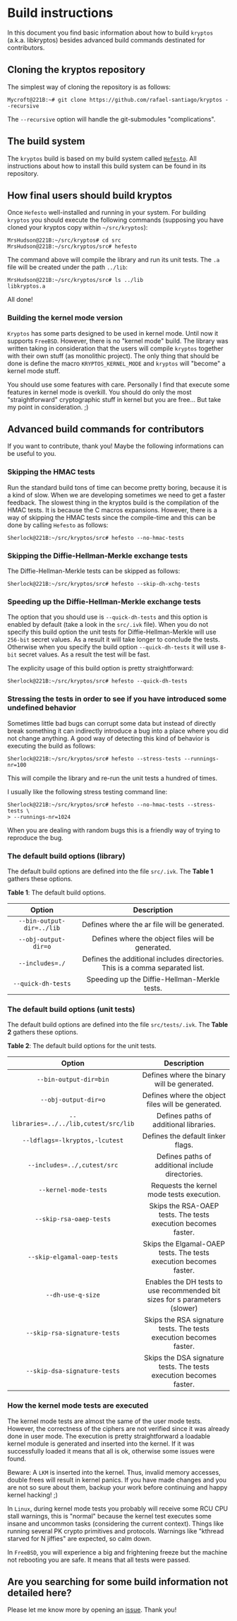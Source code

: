 # Build instructions

In this document you find basic information about how to build ``kryptos`` (a.k.a. libkryptos) besides advanced
build commands destinated for contributors.

## Cloning the kryptos repository

The simplest way of cloning the repository is as follows:

```
Mycroft@221B:~# git clone https://github.com/rafael-santiago/kryptos --recursive
```

The ``--recursive`` option will handle the git-submodules "complications".

## The build system

The ``kryptos`` build is based on my build system called [``Hefesto``](https://github.com/rafael-santiago/hefesto).
All instructions about how to install this build system can be found in its repository.

## How final users should build kryptos

Once ``Hefesto`` well-installed and running in your system. For building ``kryptos`` you should execute the following
commands (supposing you have cloned your kryptos copy within ``~/src/kryptos``):

```
MrsHudson@221B:~/src/kryptos# cd src
MrsHudson@221B:~/src/kryptos/src# hefesto
```

The command above will compile the library and run its unit tests. The ``.a`` file will be created under the path
``../lib``:

```
MrsHudson@221B:~/src/kryptos/src# ls ../lib
libkryptos.a
```

All done!

### Building the kernel mode version

``Kryptos`` has some parts designed to be used in kernel mode. Until now it supports ``FreeBSD``. However, there is no "kernel mode" build.
The library was written taking in consideration that the users will compile ``kryptos`` together with their own stuff (as monolithic project).
The only thing that should be done is define the macro ``KRYPTOS_KERNEL_MODE`` and ``kryptos`` will "become" a kernel mode stuff.

You should use some features with care. Personally I find that execute some features in kernel mode is overkill. You should do only the
most "straightforward" cryptographic stuff in kernel but you are free... But take my point in consideration. ;)

## Advanced build commands for contributors

If you want to contribute, thank you! Maybe the following informations can be useful to you.

### Skipping the HMAC tests

Run the standard build tons of time can become pretty boring, because it is a kind of slow. When we are developing
sometimes we need to get a faster feedback. The slowest thing in the kryptos build is the compilation of the HMAC tests.
It is because the C macros expansions. However, there is a way of skipping the HMAC tests since the
compile-time and this can be done by calling ``Hefesto`` as follows:

```
Sherlock@221B:~/src/kryptos/src# hefesto --no-hmac-tests
```

### Skipping the Diffie-Hellman-Merkle exchange tests

The Diffie-Hellman-Merkle tests can be skipped as follows:

```
Sherlock@221B:~/src/kryptos/src# hefesto --skip-dh-xchg-tests
```

### Speeding up the Diffie-Hellman-Merkle exchange tests

The option that you should use is ``--quick-dh-tests`` and this option is enabled by default (take a look in the
``src/.ivk`` file). When you do not specify this build option the unit tests for Diffie-Hellman-Merkle will use ``256-bit``
secret values. As a result it will take longer to conclude the tests. Otherwise when you specify the build option
``--quick-dh-tests`` it will use ``8-bit`` secret values. As a result the test will be fast.

The explicity usage of this build option is pretty straightforward:

```
Sherlock@221B:~/src/kryptos/src# hefesto --quick-dh-tests
```

### Stressing the tests in order to see if you have introduced some undefined behavior

Sometimes little bad bugs can corrupt some data but instead of directly break something it can indirectly
introduce a bug into a place where you did not change anything. A good way of detecting this kind of
behavior is executing the build as follows:

```
Sherlock@221B:~/src/kryptos/src# hefesto --stress-tests --runnings-nr=100
```

This will compile the library and re-run the unit tests a hundred of times.

I usually like the following stress testing command line:

```
Sherlock@221B:~/src/kryptos/src# hefesto --no-hmac-tests --stress-tests \
> --runnings-nr=1024
```

When you are dealing with random bugs this is a friendly way of trying to reproduce the bug.

### The default build options (library)

The default build options are defined into the file ``src/.ivk``. The **Table 1** gathers these options.

**Table 1**: The default build options.

|          **Option**         |                    **Description**                                             |
|:---------------------------:|:------------------------------------------------------------------------------:|
| ``--bin-output-dir=../lib`` |   Defines where the ar file will be generated.                                 |
| ``--obj-output-dir=o``      |   Defines where the object files will be generated.                            |
| ``--includes=./``           |   Defines the additional includes directories. This is a comma separated list. |
| ``--quick-dh-tests``        |   Speeding up the Diffie-Hellman-Merkle tests.                                 |


### The default build options (unit tests)

The default build options are defined into the file ``src/tests/.ivk``. The **Table 2** gathers these options.

**Table 2**: The default build options for the unit tests.

|             **Option**                   |               **Description**                                                |
|:----------------------------------------:|:----------------------------------------------------------------------------:|
| ``--bin-output-dir=bin``                 | Defines where the binary will be generated.                                  |
| ``--obj-output-dir=o``                   | Defines where the object files will be generated.                            |
| ``--libraries=../../lib,cutest/src/lib`` | Defines paths of additional libraries.                                       |
| ``--ldflags=-lkryptos,-lcutest``         | Defines the default linker flags.                                            |
| ``--includes=../,cutest/src``            | Defines paths of additional include directories.                             |
| ``--kernel-mode-tests``                  | Requests the kernel mode tests execution.                                    |
| ``--skip-rsa-oaep-tests``                | Skips the RSA-OAEP tests. The tests execution becomes faster.                |
| ``--skip-elgamal-oaep-tests``            | Skips the Elgamal-OAEP tests. The tests execution becomes faster.            |
| ``--dh-use-q-size``                      | Enables the DH tests to use recommended bit sizes for s parameters (slower)  |
| ``--skip-rsa-signature-tests``           | Skips the RSA signature tests. The tests execution becomes faster.           |
| ``--skip-dsa-signature-tests``           | Skips the DSA signature tests. The tests execution becomes faster.           |

### How the kernel mode tests are executed

The kernel mode tests are almost the same of the user mode tests. However, the correctness of the ciphers are not verified since
it was already done in user mode. The execution is pretty straightforward a loadable kernel module is generated and inserted into
the kernel. If it was successfully loaded it means that all is ok, otherwise some issues were found.

Beware: A ``LKM`` is inserted into the kernel. Thus, invalid memory accesses, double frees will result in kernel panics. If you
have made changes and you are not so sure about them, backup your work before continuing and happy kernel hacking! ;)

In ``Linux``, during kernel mode tests you probably will receive some RCU CPU stall warnings, this is "normal" because the
kernel test executes some insane and uncommon tasks (considering the current context). Things like running several PK crypto
primitives and protocols. Warnings like "kthread starved for N jiffies" are expected, so calm down.

In ``FreeBSD``, you will experience a big and frightening freeze but the machine not rebooting you are safe. It means
that all tests were passed.

## Are you searching for some build information not detailed here?

Please let me know more by opening an [issue](https://github.com/rafael-santiago/kryptos/issues). Thank you!

